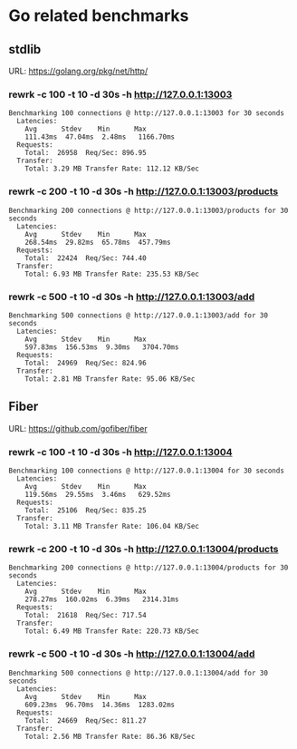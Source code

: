 # Go related benchmarks

## stdlib

URL: https://golang.org/pkg/net/http/

### rewrk -c 100 -t 10 -d 30s -h http://127.0.0.1:13003

```
Benchmarking 100 connections @ http://127.0.0.1:13003 for 30 seconds
  Latencies:
    Avg      Stdev    Min      Max
    111.43ms  47.04ms  2.48ms   1166.70ms
  Requests:
    Total:  26958  Req/Sec: 896.95
  Transfer:
    Total: 3.29 MB Transfer Rate: 112.12 KB/Sec
```

### rewrk -c 200 -t 10 -d 30s -h http://127.0.0.1:13003/products

```
Benchmarking 200 connections @ http://127.0.0.1:13003/products for 30 seconds
  Latencies:
    Avg      Stdev    Min      Max
    268.54ms  29.82ms  65.78ms  457.79ms
  Requests:
    Total:  22424  Req/Sec: 744.40
  Transfer:
    Total: 6.93 MB Transfer Rate: 235.53 KB/Sec
```

### rewrk -c 500 -t 10 -d 30s -h http://127.0.0.1:13003/add

```
Benchmarking 500 connections @ http://127.0.0.1:13003/add for 30 seconds
  Latencies:
    Avg      Stdev    Min      Max
    597.83ms  156.53ms  9.30ms   3704.70ms
  Requests:
    Total:  24969  Req/Sec: 824.96
  Transfer:
    Total: 2.81 MB Transfer Rate: 95.06 KB/Sec
```

## Fiber

URL: https://github.com/gofiber/fiber

### rewrk -c 100 -t 10 -d 30s -h http://127.0.0.1:13004

```
Benchmarking 100 connections @ http://127.0.0.1:13004 for 30 seconds
  Latencies:
    Avg      Stdev    Min      Max
    119.56ms  29.55ms  3.46ms   629.52ms
  Requests:
    Total:  25106  Req/Sec: 835.25
  Transfer:
    Total: 3.11 MB Transfer Rate: 106.04 KB/Sec
```

### rewrk -c 200 -t 10 -d 30s -h http://127.0.0.1:13004/products

```
Benchmarking 200 connections @ http://127.0.0.1:13004/products for 30 seconds
  Latencies:
    Avg      Stdev    Min      Max
    278.27ms  160.02ms  6.39ms   2314.31ms
  Requests:
    Total:  21618  Req/Sec: 717.54
  Transfer:
    Total: 6.49 MB Transfer Rate: 220.73 KB/Sec
```

### rewrk -c 500 -t 10 -d 30s -h http://127.0.0.1:13004/add

```
Benchmarking 500 connections @ http://127.0.0.1:13004/add for 30 seconds
  Latencies:
    Avg      Stdev    Min      Max
    609.23ms  96.70ms  14.36ms  1283.02ms
  Requests:
    Total:  24669  Req/Sec: 811.27
  Transfer:
    Total: 2.56 MB Transfer Rate: 86.36 KB/Sec
```
